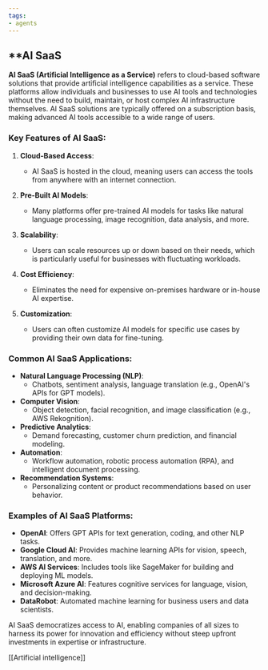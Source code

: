 ```yaml
---
tags:
- agents
---
```


## **AI SaaS

**AI SaaS (Artificial Intelligence as a Service)** refers to cloud-based software solutions that provide artificial intelligence capabilities as a service. These platforms allow individuals and businesses to use AI tools and technologies without the need to build, maintain, or host complex AI infrastructure themselves. AI SaaS solutions are typically offered on a subscription basis, making advanced AI tools accessible to a wide range of users.

### Key Features of AI SaaS:

1. **Cloud-Based Access**:

    - AI SaaS is hosted in the cloud, meaning users can access the tools from anywhere with an internet connection.
2. **Pre-Built AI Models**:

    - Many platforms offer pre-trained AI models for tasks like natural language processing, image recognition, data analysis, and more.
3. **Scalability**:

    - Users can scale resources up or down based on their needs, which is particularly useful for businesses with fluctuating workloads.
4. **Cost Efficiency**:

    - Eliminates the need for expensive on-premises hardware or in-house AI expertise.
5. **Customization**:

    - Users can often customize AI models for specific use cases by providing their own data for fine-tuning.

### Common AI SaaS Applications:

- **Natural Language Processing (NLP)**:
    - Chatbots, sentiment analysis, language translation (e.g., OpenAI's APIs for GPT models).
- **Computer Vision**:
    - Object detection, facial recognition, and image classification (e.g., AWS Rekognition).
- **Predictive Analytics**:
    - Demand forecasting, customer churn prediction, and financial modeling.
- **Automation**:
    - Workflow automation, robotic process automation (RPA), and intelligent document processing.
- **Recommendation Systems**:
    - Personalizing content or product recommendations based on user behavior.

### Examples of AI SaaS Platforms:

- **OpenAI**: Offers GPT APIs for text generation, coding, and other NLP tasks.
- **Google Cloud AI**: Provides machine learning APIs for vision, speech, translation, and more.
- **AWS AI Services**: Includes tools like SageMaker for building and deploying ML models.
- **Microsoft Azure AI**: Features cognitive services for language, vision, and decision-making.
- **DataRobot**: Automated machine learning for business users and data scientists.

AI SaaS democratizes access to AI, enabling companies of all sizes to harness its power for innovation and efficiency without steep upfront investments in expertise or infrastructure.

[[Artificial intelligence]]